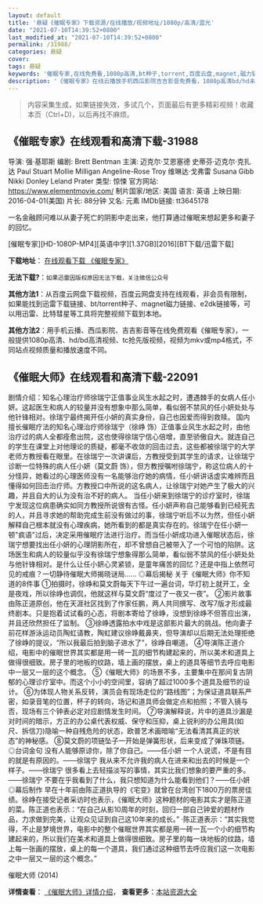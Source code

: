 ```yaml
---
layout: default
title: '悬疑《催眠专家》下载资源/在线播放/视频地址/1080p/高清/蓝光'
date: "2021-07-10T14:39:52+0800"
last_modified_at: "2021-07-10T14:39:52+0800"
permalink: /31988/
categories: 悬疑
cover:
tags: 悬疑
keywords: '催眠专家,在线免费看,1080p高清,bt种子,torrent,百度云盘,magnet,磁力链,迅雷下载资源'
description: '《催眠专家》在线云播放手机西瓜影院吉吉影音免费看，1080p高清bd/hd未删减完整版和tc抢先枪版，mkv/mp4格式，附带bt/torrent种子、magnet/磁力链、百度云盘、网盘资源迅雷下载链接'
---
```


>内容采集生成，如果链接失效，多试几个，页面最后有更多精彩视频！收藏本页（Ctrl+D)，以后再找不麻烦。


## 《催眠专家》在线观看和高清下载-31988

导演: 强·基耶斯 编剧: Brett Bentman 主演: 迈克尔·艾恩塞德 史蒂芬·迈克尔·克扎达 Paul Stuart Mollie Milligan Angeline-Rose Troy 维琳达·戈弗雷 Susana Gibb Nikki Donley Leland Prater 类型: 惊悚 官方网站: https://www.elementmovie.com/ 制片国家/地区: 美国 语言: 英语 上映日期: 2016-04-01(美国) 片长: 88分钟 又名: 元素 IMDb链接: tt3645178

一名金融顾问难以从妻子死亡的阴影中走出来，他打算通过催眠来想起更多和妻子的回忆。


[催眠专家][HD-1080P-MP4][英语中字][1.37GB][2016][BT下载/迅雷下载]

**下载地址**： [在线观看下载 《催眠专家》](https://www.btdx8.com/torrent/element_2016.html) 


**无法下载?**：`如果迅雷因版权原因无法下载，关注微信公众号 `

**其他方法1**：从百度云网盘下载视频，百度云网盘支持在线观看，非会员有限制，如果能找到迅雷下载链接、bt/torrent种子、magnet磁力链接、e2dk链接等，可以用迅雷、比特彗星等工具将完整视频下载到本地。

**其他方法2**：用手机云播、西瓜影院、吉吉影音等在线免费观看《催眠专家》，一般提供1080p高清、hd/bd高清视频、tc抢先版视频，视频为mkv或mp4格式，不同站点视频质量和播放速度不同。


## 《催眠大师》在线观看和高清下载-22091

剧情介绍：知名心理治疗师徐瑞宁正值事业风生水起之时，遭遇棘手的女病人任小妍。这起医生和病人的较量并没有想象中那么简单，看似弱不禁风的任小妍处处与他针锋相对。徐瑞宁最终揭开任小妍的真实身份，自己也因爱而得到救赎。   国内擅长催眠疗法的知名心理治疗师徐瑞宁（徐峥 饰）正值事业风生水起之时，由他治疗过的病人全都痊愈出院，这也使得徐瑞宁信心倍增，直至骄傲自大。就连自己的学生在课堂上对他理论的质疑，都毫不收敛的回击过去，这些都被徐瑞宁的大学老师方教授看在眼里。在徐瑞宁一次讲课后，方教授受到其学生的请求，让徐瑞宁诊断一位特殊的病人任小妍（莫文蔚 饰），但方教授嘱咐徐瑞宁，称这位病人的十分怪异，她看过的心理医师没有一名能够治疗她的病情，任小妍讲话虚实难辨而且懂得如何回击治疗师。方教授口中所说的这名病人，让徐瑞宁对她产生了极大的兴趣，并且自大的认为没有治不好的病人。 当任小妍来到徐瑞宁的诊疗室时，徐瑞宁发现这位病患确实如同方教授所说很有古怪。任小妍声称自己能够看到已经死去的人，并且寻求她的帮助完成生前没有做过的事，徐瑞宁听后不以为然，但任小妍解释自己根本就没有心理疾病，她所看到的都是真实存在的。徐瑞宁在任小妍一顿"疯语"过后，决定采用催眠疗法进行治疗。而当任小妍成功进入催眠状态后，徐瑞宁想要找出任小妍的心理阴影所在，却不曾想自己被带入了一个可怕的陷阱。这场医生和病人的较量似乎没有徐瑞宁想象得那么简单，看似弱不禁风的任小妍处处与他针锋相对。是什么让任小妍心灵紧锁，是童年痛苦的回忆？还是中指上依然可见的戒痕？一切静待催眠大师揭晓谜局……   ◎幕后揭秘   关于《催眠大师》你不知道的8件事   ①拍摄时，徐峥和莫文蔚每天下午过一遍台词，华灯初上就开工，全是夜戏，所以徐峥也调侃，他就这样与莫文蔚“度过了一夜又一夜”。 ②影片故事由陈正道原创，他在天涯社区找到了作家任鹏，两人共同撰写、改写7版才形成最终剧本。只是抱着试试看的心态，将剧本寄给了徐峥，没想到徐峥不但答应出演，并且还欣然担任了监制。 ③徐峥透露拍水中戏是这部影片最大的挑战。他向妻子前花样游泳运动员陶虹请教，陶虹建议徐峥戴鼻夹，但导演却以后期无法处理拒绝了徐峥的提议，“所以我最后拍到脑子进水了”，徐峥自嘲道。 ④导演陈正道介绍，电影中的催眠世界其实都是用一砖一瓦的细节构建起来的，所以美术和道具上做得很细致。房子里的地板的纹路，墙上画的摆放，桌上的道具等细节去呼应电影中一层又一层的这个概念。 ⑤《催眠大师》的场景不多，主要集中在那间复古阴郁的心理诊疗室中。而这个小小的空间里，容纳了超过1000多个道具及细节的设计。 ⑥为体现人物关系反转，演员会有现场走位的“路线图”；为保证道具联系严密，如录音笔的位置，杯子的转向，场记和道具师会做定点和拍照；不管入镜与否，现场有三个钟表必定对应剧情发生时间。 ⑦导演解释说，片中的道具沙漏是对时间的暗示，方正的办公桌代表权威、保守和压抑，桌上锐利的办公用具(如尺、拆信刀)隐喻一种自残危险的状态，欧普艺术画暗喻“无法看清其真正的状态”的神秘感。 ⑧莫文蔚的项链坠子一开始是弹簧形状，后来变成了弹珠项链。   ◎台词金句   没有人能够原谅你，除了你自己。——任小妍 一个人说谎，不是有目的就是有原因的。——徐瑞宁 我从来不允许我的病人在进来和出去的时候是一个样子。——徐瑞宁 很多看上去轻描淡写的事情，其实比我们想象的要严重的多。——徐瑞宁 不要在乎我看到了什么，我只想知道为什么能看到他们？——任小妍   ◎幕后制作   早在十年前由陈正道执导的《宅变》就曾在台湾创下1800万的票房佳绩。徐峥在接受记者采访时也表示，《催眠大师》这种题材的电影其实才是陈正道的菜。陈正道也表示：“在自己从影10周年的时刻，回归一部自己钟爱的题材作品，力求做到完美，让观众见证到自己这10年来的成长。” ·陈正道表示：“其实我觉得，不止是梦境世界，电影中的整个催眠世界其实都是用一砖一瓦一个小的细节构建起来的，所以我们在美术和道具上做得很细致。房子里的每一块地板的纹路，墙上每一张画的摆放，桌上的每一个道具，我们通过这种细节去呼应我们这一次电影之中一层又一层的这个概念。”


催眠大师 (2014)

**详情查看**： [《催眠大师》详情介绍](/movie/22091/)， **查看更多**：[本站资源大全](/movie/t/all/)

